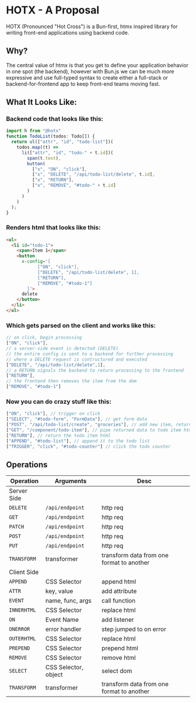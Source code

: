 # HOTX - A Proposal
HOTX (Pronounced "Hot Cross") is a Bun-first, htmx inspired library for writing front-end applications using backend code.

## Why?
The central value of htmx is that you get to define your application behavior in one spot (the backend), however with Bun.js we can be much more expressive and use full-typed syntax to create either a full-stack or backend-for-frontend app to keep front-end teams moving fast.

## What It Looks Like:

### Backend code that looks like this:
```typescript
import h from "@hotx"
function TodoList(todos: Todo[]) {
  return ul(["attr", "id", "todo-list"])(
    todos.map((t) =>
      li(["attr", "id", "todo-" + t.id])(
        span(t.text),
        button(
          ["x", "ON", "click"],
          ["x", "DELETE", "/api/todo-list/delete", t.id],
          ["x", "RETURN"],
          ["x", "REMOVE", "#todo-" + t.id]
        )
      )
    )
  );
}
```

### Renders html that looks like this:
```html
<ul>
  <li id="todo-1">
    <span>Item 1</span>
    <button
      x-config='[
            ["ON", "click"],
            ["DELETE", "/api/todo-list/delete", 1],
            ["RETURN"],
            ["REMOVE", "#todo-1"]
        ]'>
      delete
    </button>
  </li>
</ul>
```


### Which gets parsed on the client and works like this: 
```js
// on click, begin processing
["ON", "click"],
// a server-side event is detected (DELETE)
// the entire config is sent to a backend for further processing
// where a DELETE request is contructured and executed
["DELETE", "/api/todo-list/delete",1],
// a RETURN signals the backend to return processing to the frontend
["RETURN"],
// the frontend then removes the item from the dom
["REMOVE", "#todo-1"]
```
### Now you can do crazy stuff like this:
```js
["ON", "click"], // trigger on click
["SELECT", "#todo-form", "FormData"], // get form data
["POST", "/api/todo-list/create", "groceries"], // add new item, return data
["GET", "/component/todo-item"], // pipe returned data to todo item html renderer
["RETURN"], // return the todo item html
["APPEND", "#todo-list"], // append it to the todo list
["TRIGGER", "click", "#todo-counter"] // click the todo counter
```
## Operations

| Operation   | Arguments | Desc |
|---|---|---|
| Server Side
| `DELETE`    | `/api/endpoint` | http req |
| `GET`       | `/api/endpoint` | http req |
| `PATCH`     | `/api/endpoint` | http req |
| `POST`      | `/api/endpoint` | http req |
| `PUT`       | `/api/endpoint` | http req |
| `TRANSFORM` | transformer | transform data from one format to another  |
| Client Side
| `APPEND`    | CSS Selector   |  append html |
| `ATTR`      | key, value   | add attribute |
| `EVENT`     | name, func, args | call function |
| `INNERHTML` | CSS Selector   | replace html |
| `ON`        | Event Name   | add listener |
| `ONERROR`   | error handler  | step jumped to on error |
| `OUTERHTML` | CSS Selector   | replace html |
| `PREPEND`   | CSS Selector   | prepend html |
| `REMOVE`    | CSS Selector   | remove html |
| `SELECT` | CSS Selector, object   | select dom |
| `TRANSFORM` | transformer | transform data from one format to another  |

